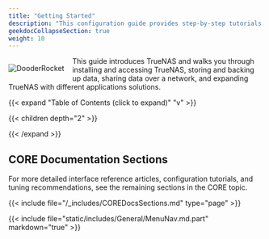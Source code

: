 ```yaml
---
title: "Getting Started"
description: "This configuration guide provides step-by-step tutorials for installing and setting up TrueNAS CORE."
geekdocCollapseSection: true
weight: 10
---
```


<div style="float: left;margin-right: 1rem;">

![DooderRocket](/images/DooderRocket.jpg "Blast Off!")

</div>

This guide introduces TrueNAS and walks you through installing and accessing TrueNAS, storing and backing up data, sharing data over a network, and expanding TrueNAS with different applications solutions.

{{< expand "Table of Contents (click to expand)" "v" >}}

{{< children depth="2" >}}

{{< /expand >}}

## CORE Documentation Sections

For more detailed interface reference articles, configuration tutorials, and tuning recommendations, see the remaining sections in the CORE topic.

{{< include file="/_includes/COREDocsSections.md" type="page" >}}

{{< include file="static/includes/General/MenuNav.md.part" markdown="true" >}}
